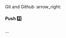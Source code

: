 <link rel="stylesheet" href="{{baseUrl}}/css/textbook.css">

<div class="website-content">

<div id="path">Git and Github :arrow_right: </div>

<div id="title">

#### Push :two:

</div>

<div id="body">

...

</div>

</div>
